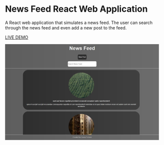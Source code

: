 # News Feed React Web Application

A React web application that simulates a news feed. The user can search through the news feed and even add a new post to the feed. 

[LIVE DEMO](https://caseyferrara.github.io/newsfeed/)

![newsfeed](https://github.com/caseyferrara/newsfeed/blob/master/newsfeed.jpg)
